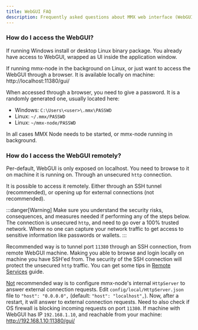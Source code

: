 ```yaml
---
title: WebGUI FAQ
description: Frequently asked questions about MMX web interface (WebGUI).
---
```


### How do I access the WebGUI?

If running Windows install or desktop Linux binary package. You already have access to WebGUI, wrapped as UI inside the application window.

If running mmx-node in the background on Linux, or just want to access the WebGUI through a browser. It is available locally on machine: http://localhost:11380/gui/

When accessed through a browser, you need to give a password. It is a randomly generated one, usually located here:
- Windows: `C:\Users\<user>\.mmx\PASSWD`
- Linux: `~/.mmx/PASSWD`
- Linux: `~/mmx-node/PASSWD`

In all cases MMX Node needs to be started, or mmx-node running in background.

### How do I access the WebGUI remotely?

Per-default, WebGUI is only exposed on localhost. You need to browse to it on machine it is running on. Through an unsecured `http` connection.

It is possible to access it remotely. Either through an SSH tunnel (recommended), or opening up for external connections (not recommended).

:::danger[Warning]
Make sure you understand the security risks, consequences, and measures needed if performing any of the steps below. The connection is unsecured `http`, and need to go over a 100% trusted network. Where no one can capture your network traffic to get access to sensitive information like passwords or wallets.
:::

Recommended way is to tunnel port `11380` through an SSH connection, from remote WebGUI machine. Making you able to browse and login locally on machine you have SSH'ed from. The security of the SSH connection will protect the unsecured `http` traffic. You can get some tips in [Remote Services](../../../guides/remote-services/#remote-connections-over-public-networks) guide.

<ins>Not</ins> recommended way is to configure mmx-node's internal `HttpServer` to answer external connection requests. Edit `config/local/HttpServer.json` file to `"host": "0.0.0.0",` (default: `"host": "localhost",`). Now, after a restart, it will answer to external connection requests. Need to also check if OS firewall is blocking incoming requests on port `11380`. If machine with WebGUI has IP `192.168.1.10`, and reachable from your machine: http://192.168.1.10:11380/gui/
